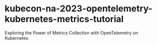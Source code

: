 # kubecon-na-2023-opentelemetry-kubernetes-metrics-tutorial
Exploring the Power of Metrics Collection with OpenTelemetry on Kubernetes
